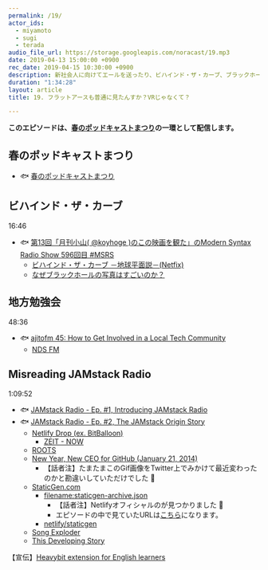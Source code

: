 ```yaml
---
permalink: /19/
actor_ids:
  - miyamoto
  - sugi
  - terada
audio_file_url: https://storage.googleapis.com/noracast/19.mp3
date: 2019-04-13 15:00:00 +0900
rec_date: 2019-04-15 10:30:00 +0900
description: 新社会人に向けてエールを送ったり、ビハインド・ザ・カーブ、ブラックホール、地方勉強会、JAMstack Radioなどについて話したりました。
duration: "1:34:28"
layout: article
title: 19. フラットアースも普通に見たんすか？VRじゃなくて？

---
```


**このエピソードは、[春のポッドキャストまつり](https://podcast-festival.firebaseapp.com/)の一環として配信します。**

## 春のポッドキャストまつり

- 🐟 [春のポッドキャストまつり](https://podcast-festival.firebaseapp.com/)

## ビハインド・ザ・カーブ

16:46

- 🐟 [第13回「月刊小山( @koyhoge )のこの映画を観た」のModern Syntax Radio Show 596回目 #MSRS](http://www.aivy.co.jp/BLOG_TEST/nagasawa/c/2019/04/13-koyhoge-modern-syntax-radio-show-596-msrs.html)
    - [ビハインド・ザ・カーブ －地球平面説－(Netfix)](https://www.netflix.com/jp/title/81015076)
    - [なぜブラックホールの写真はすごいのか？](https://www.gizmodo.jp/2019/04/black-holl-is-our-future.html)


## 地方勉強会

48:36

- 🐟 [ajitofm 45: How to Get Involved in a Local Tech Community](https://ajito.fm/45/)
    - [NDS FM](https://nagaokadevelopersstudy.github.io/ndsfm/)

## Misreading JAMstack Radio

1:09:52

- 🐟 [JAMstack Radio - Ep. #1, Introducing JAMstack Radio](https://www.heavybit.com/library/podcasts/jamstack-radio/ep-1-introducing-jamstack-radio/)
- 🐟 [JAMstack Radio - Ep. #2, The JAMstack Origin Story](https://www.heavybit.com/library/podcasts/jamstack-radio/ep-2-the-jamstack-origin-story/)
    - [Netlify Drop (ex. BitBalloon)](https://app.netlify.com/drop)
        - [ZEIT - NOW](https://zeit.co/now)
    - [ROOTS](http://roots.netlify.com/)
    - [New Year, New CEO for GitHub (January 21, 2014)](https://github.blog/2014-01-21-new-year-new-ceo-for-github/)
        - 【話者注】たまたまこのGif画像をTwitter上でみかけて最近変わったのかと勘違いしていただけでした 🙇
    - [StaticGen.com](http://www.staticgen.com)
        - [filename:staticgen-archive.json](https://gist.github.com/netlify-bot/99f2094783ddb2025bd1033f666c34cc)
            - 【話者注】Netlifyオフィシャルのが見つかりました 🙇
            - エピソードの中で見ていたURLは[こちら](https://gist.github.com/search?utf8=%E2%9C%93&q=filename%3Astaticgen-archive.json&ref=searchresults)になります。
        - [netlify/staticgen](https://github.com/netlify/staticgen)
    - [Song Exploder](http://songexploder.net/)
    - [This Developing Story](https://thisdevelopingstory.com/tds-54-matt-biilmann-from-netlify)

【宣伝】[Heavybit extension for English learners](https://chrome.google.com/webstore/detail/heavybit-extension-for-en/ahfgdgmheoejjllbgnkegimdiajihbee?hl=ja)